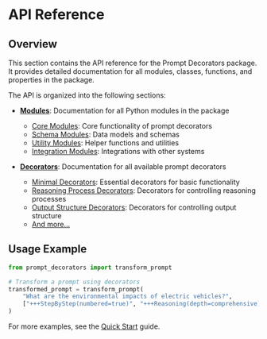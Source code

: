 # API Reference

## Overview

This section contains the API reference for the Prompt Decorators package. It provides detailed documentation for all modules, classes, functions, and properties in the package.

The API is organized into the following sections:

- **[Modules](modules/index.md)**: Documentation for all Python modules in the package
  - [Core Modules](modules/index.md#core-modules): Core functionality of prompt decorators
  - [Schema Modules](modules/index.md#schema-modules): Data models and schemas
  - [Utility Modules](modules/index.md#utility-modules): Helper functions and utilities
  - [Integration Modules](modules/index.md#integration-modules): Integrations with other systems

- **[Decorators](decorators/index.md)**: Documentation for all available prompt decorators
  - [Minimal Decorators](decorators/index.md#minimal): Essential decorators for basic functionality
  - [Reasoning Process Decorators](decorators/index.md#reasoning-process-decorators): Decorators for controlling reasoning processes
  - [Output Structure Decorators](decorators/index.md#output-structure-decorators): Decorators for controlling output structure
  - [And more...](decorators/index.md)

## Usage Example

```python
from prompt_decorators import transform_prompt

# Transform a prompt using decorators
transformed_prompt = transform_prompt(
    "What are the environmental impacts of electric vehicles?",
    ["+++StepByStep(numbered=true)", "+++Reasoning(depth=comprehensive)"]
)
```

For more examples, see the [Quick Start](../quickstart.md) guide.
